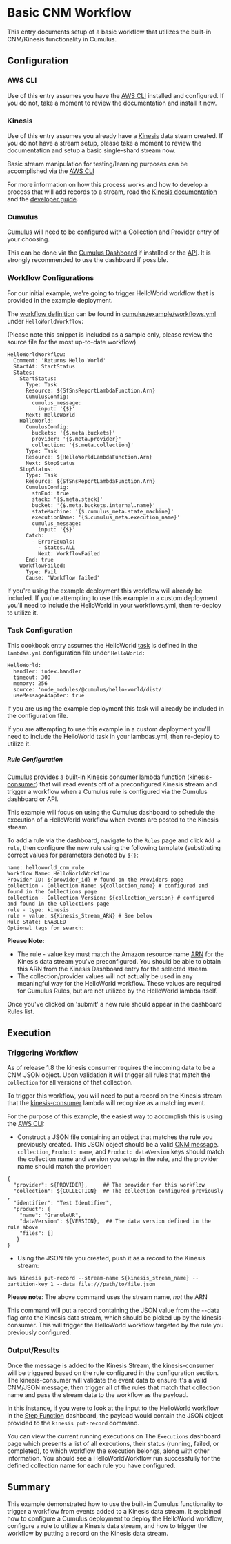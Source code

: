 # Basic CNM Workflow

This entry documents setup of a basic workflow that utilizes the built-in CNM/Kinesis functionality in Cumulus.

## Configuration

### AWS CLI

Use of this entry assumes you have the [AWS CLI](https://www.google.com/search?q=aws+cli) installed and configured.   If you do not, take a moment to review the documentation and install it now.

### Kinesis

Use of this entry assumes you already have a [Kinesis](https://aws.amazon.com/kinesis/) data steam created.   If you do not have a stream setup, please take a moment to review the documentation and setup a basic single-shard stream now.

Basic stream manipulation for testing/learning purposes can be accomplished via the [AWS CLI](https://docs.aws.amazon.com/streams/latest/dev/fundamental-stream.html)

For more information on how this process works and how to develop a process that will add records to a stream, read the [Kinesis documentation](https://aws.amazon.com/documentation/kinesis/) and the [developer guide](https://docs.aws.amazon.com/streams/latest/dev/introduction.html).

### Cumulus

Cumulus will need to be configured with a Collection and Provider entry of your choosing.

This can be done via the [Cumulus Dashboard](https://github.com/nasa/cumulus-dashboard) if installed or the [API](../api.md).  It is strongly recommended to use the dashboard if possible.

### Workflow Configurations

For our initial example, we're going to trigger HelloWorld workflow that is provided in the example deployment.

The [workflow definition](../workflows/README.md) can be found in [cumulus/example/workflows.yml](https://github.com/nasa/cumulus/blob/master/example/workflows.yml)  under `HelloWorldWorkflow:`

(Please note this snippet is included as a sample only, please review the source file for the most up-to-date workflow)

```
HelloWorldWorkflow:
  Comment: 'Returns Hello World'
  StartAt: StartStatus
  States:
    StartStatus:
      Type: Task
      Resource: ${SfSnsReportLambdaFunction.Arn}
      CumulusConfig:
        cumulus_message:
          input: '{$}'
      Next: HelloWorld
    HelloWorld:
      CumulusConfig:
        buckets: '{$.meta.buckets}'
        provider: '{$.meta.provider}'
        collection: '{$.meta.collection}'
      Type: Task
      Resource: ${HelloWorldLambdaFunction.Arn}
      Next: StopStatus
    StopStatus:
      Type: Task
      Resource: ${SfSnsReportLambdaFunction.Arn}
      CumulusConfig:
        sfnEnd: true
        stack: '{$.meta.stack}'
        bucket: '{$.meta.buckets.internal.name}'
        stateMachine: '{$.cumulus_meta.state_machine}'
        executionName: '{$.cumulus_meta.execution_name}'
        cumulus_message:
          input: '{$}'
      Catch:
        - ErrorEquals:
          - States.ALL
          Next: WorkflowFailed
      End: true
    WorkflowFailed:
      Type: Fail
      Cause: 'Workflow failed'
```
If you're using the example deployment this workflow will already be included.  If you're attempting to use this example in a custom deployment you'll need to include the HelloWorld in your workflows.yml, then re-deploy to utilize it.

### Task Configuration

This cookbook entry assumes the HelloWorld [task](../workflows/developing-workflow-tasks.md) is defined in the `lambdas.yml` configuration file under `HelloWorld:`

```
HelloWorld:
  handler: index.handler
  timeout: 300
  memory: 256
  source: 'node_modules/@cumulus/hello-world/dist/'
  useMessageAdapter: true
```

If you are using the example deployment this task will already be included in the configuration file.

If you are attempting to use this example in a custom deployment you'll need to include the HelloWorld task in your lambdas.yml, then re-deploy to utilize it.

##### Rule Configuration

Cumulus provides a built-in Kinesis consumer lambda function ([kinesis-consumer](https://github.com/nasa/cumulus/blob/master/packages/api/lambdas/kinesis-consumer.js)) that will read events off of a preconfigured Kinesis stream and trigger a workflow when a Cumulus rule is configured via the Cumulus dashboard or API.

This example will focus on using the Cumulus dashboard to schedule the execution of a HelloWorld workflow when events are posted to the Kinesis stream.

To add a rule via the dashboard, navigate to the `Rules` page and click `Add a rule`, then configure the new rule using the following template (substituting correct values for parameters denoted by `${}`:

```
name: helloworld_cnm_rule
Workflow Name: HelloWorldWorkflow
Provider ID: ${provider_id} # found on the Providers page
collection - Collection Name: ${collection_name} # configured and found in the Collections page
collection - Collection Version: ${collection_version} # configured and found in the Collections page
rule - type: kinesis
rule - value: ${Kinesis_Stream_ARN} # See below
Rule State: ENABLED
Optional tags for search:
```

**Please Note:**
- The rule - value key must match the Amazon resource name [ARN](https://docs.aws.amazon.com/general/latest/gr/aws-arns-and-namespaces.html) for the Kinesis data stream you've preconfigured.   You should be able to obtain this ARN from the Kinesis Dashboard entry for the selected stream.
- The collection/provider values will not actually be used in any meaningful way for the HelloWorld workflow.   These values are required for Cumulus Rules, but are not utilized by the HelloWorld lambda itself.

Once you've clicked on 'submit' a new rule should appear in the dashboard Rules list.

## Execution
### Triggering Workflow

As of release 1.8 the kinesis consumer requires the incoming data to be a CNM JSON object.   Upon validation it will trigger all rules that match the `collection` for all versions of that collection.

To trigger this workflow, you will need to put a record on the Kinesis stream that the [kinesis-consumer](https://github.com/nasa/cumulus/blob/master/packages/api/lambdas/kinesis-consumer.js) lambda will recognize as a matching event.

For the purpose of this example, the easiest way to accomplish this is using the [AWS CLI](https://www.google.com/search?q=aws+cli):

- Construct a JSON file containing an object that matches the rule you previously created.   This JSON object should be a valid [CNM message]().  `collection`, `Product: name`,  and `Product: dataVersion` keys should match the collection name and version you setup in the rule, and the provider name should match the provider:

```
{
  "provider": ${PROVIDER},     ## The provider for this workflow
  "collection": ${COLLECTION}  ## The collection configured previously ,
  "identifier": "Test Identifier",
  "product": {
    "name": "GranuleUR",
    "dataVersion": ${VERSION},  ## The data version defined in the rule above
    "files": []
   }
}
```

-  Using the JSON file you created, push it as a record to the Kinesis stream:

```
aws kinesis put-record --stream-name ${kinesis_stream_name} --partition-key 1 --data file:///path/to/file.json
```

**Please note**: The above command uses the stream name, *not* the ARN

This command will put a record containing the JSON value from the --data flag onto the Kinesis data stream, which should be picked up by the kinesis-consumer.  This will trigger the HelloWorld workflow targeted by the rule you previously configured.

### Output/Results

Once the message is added to the Kinesis Stream, the kinesis-consumer will be triggered based on the rule configured in the configuration section.   The kinesis-consumer will validate the event data to ensure it's a valid CNM/JSON message, then trigger all of the rules that match that collection name and pass the stream data to the workflow as the payload.

In this instance, if you were to look at the input to the HelloWorld workflow in the [Step Function](https://aws.amazon.com/documentation/step-functions/) dashboard, the payload would contain the JSON object provided to the `kinesis put-record` command.

You can view the current running executions on The `Executions` dashboard page which presents a list of all executions, their status (running, failed, or completed), to which workflow the execution belongs, along with other information.   You should see a HelloWorldWorkflow run successfully for the defined collection name for each rule you have configured.

## Summary

This example demonstrated how to use the built-in Cumulus functionality to trigger a workflow from events added to a Kinesis data stream.  It explained how to configure a Cumulus deployment to deploy the HelloWorld workflow, configure a rule to utilize a Kinesis data stream, and how to trigger the workflow by putting a record on the Kinesis data stream.
